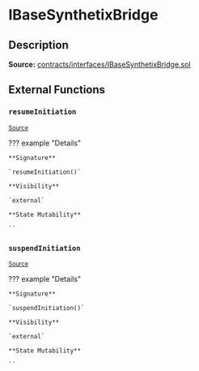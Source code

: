 # IBaseSynthetixBridge

## Description

**Source:** [contracts/interfaces/IBaseSynthetixBridge.sol](https://github.com/Synthetixio/synthetix/tree/v2.84.3-alpha/contracts/interfaces/IBaseSynthetixBridge.sol)

## External Functions

### `resumeInitiation`

<sub>[Source](https://github.com/Synthetixio/synthetix/tree/v2.84.3-alpha/contracts/interfaces/IBaseSynthetixBridge.sol#L7)</sub>

??? example "Details"

    **Signature**

    `resumeInitiation()`

    **Visibility**

    `external`

    **State Mutability**

    ``

### `suspendInitiation`

<sub>[Source](https://github.com/Synthetixio/synthetix/tree/v2.84.3-alpha/contracts/interfaces/IBaseSynthetixBridge.sol#L5)</sub>

??? example "Details"

    **Signature**

    `suspendInitiation()`

    **Visibility**

    `external`

    **State Mutability**

    ``
